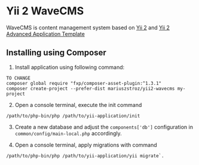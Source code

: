 Yii 2 WaveCMS
=============

WaveCMS is content management system based on  [Yii 2](http://www.yiiframework.com/) and [Yii 2 Advanced Application Template](https://github.com/yiisoft/yii2-app-advanced)


Installing using Composer
-------------------------

1. Install application using following command: 
```
TO CHANGE
composer global require "fxp/composer-asset-plugin:^1.3.1"
composer create-project --prefer-dist mariuszstroz/yii2-wavecms my-project
```

2. Open a console terminal, execute the init command

```
/path/to/php-bin/php /path/to/yii-application/init
```

3. Create a new database and adjust the `components['db']` configuration in `common/config/main-local.php` accordingly.

4. Open a console terminal, apply migrations with command 
```
/path/to/php-bin/php /path/to/yii-application/yii migrate`.
```